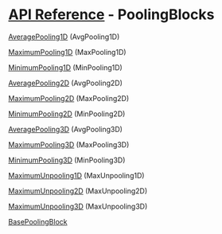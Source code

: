 # [API Reference](../API.md) - PoolingBlocks

[AveragePooling1D](PoolingBlocks/AveragePooling1D.md) (AvgPooling1D)

[MaximumPooling1D](PoolingBlocks/MaximumPooling1D.md) (MaxPooling1D)

[MinimumPooling1D](PoolingBlocks/MinimumPooling1D.md) (MinPooling1D)

[AveragePooling2D](PoolingBlocks/AveragePooling2D.md) (AvgPooling2D)

[MaximumPooling2D](PoolingBlocks/MaximumPooling2D.md) (MaxPooling2D)

[MinimumPooling2D](PoolingBlocks/MinimumPooling2D.md) (MinPooling2D)

[AveragePooling3D](PoolingBlocks/AveragePooling3D.md) (AvgPooling3D)

[MaximumPooling3D](PoolingBlocks/MaximumPooling3D.md) (MaxPooling3D)

[MinimumPooling3D](PoolingBlocks/MinimumPooling3D.md) (MinPooling3D)

[MaximumUnpooling1D](PoolingBlocks/MaximumUnpooling1D.md) (MaxUnpooling1D)

[MaximumUnpooling2D](PoolingBlocks/MaximumUnpooling2D.md) (MaxUnpooling2D)

[MaximumUnpooling3D](PoolingBlocks/MaximumUnpooling3D.md) (MaxUnpooling3D)

[BasePoolingBlock](PoolingBlocks/BasePoolingBlock.md)
